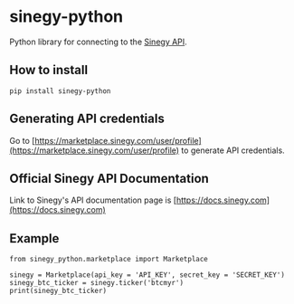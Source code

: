 # sinegy-python
Python library for connecting to the [Sinegy API](https://docs.sinegy.com).

## How to install
````
pip install sinegy-python
````

## Generating API credentials
Go to [https://marketplace.sinegy.com/user/profile](https://marketplace.sinegy.com/user/profile) to generate API credentials.

## Official Sinegy API Documentation
Link to Sinegy's API documentation page is [https://docs.sinegy.com](https://docs.sinegy.com)

## Example
````
from sinegy_python.marketplace import Marketplace

sinegy = Marketplace(api_key = 'API_KEY', secret_key = 'SECRET_KEY')
sinegy_btc_ticker = sinegy.ticker('btcmyr')
print(sinegy_btc_ticker)
````
